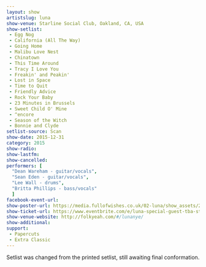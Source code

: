 ```yaml
---
layout: show
artistslug: luna
show-venue: Starline Social Club, Oakland, CA, USA
show-setlist:
 - Egg Nog
 - California (All The Way)
 - Going Home
 - Malibu Love Nest
 - Chinatown
 - This Time Around
 - Tracy I Love You
 - Freakin' and Peakin'
 - Lost in Space
 - Time to Quit
 - Friendly Advice
 - Rock Your Baby
 - 23 Minutes in Brussels
 - Sweet Child O' Mine
 - ^encore
 - Season of the Witch
 - Bonnie and Clyde
setlist-source: Scan
show-date: 2015-12-31
category: 2015
show-radio:
show-lastfm:
show-cancelled:
performers: [
  "Dean Wareham - guitar/vocals",
  "Sean Eden - guitar/vocals",
  "Lee Wall - drums",
  "Britta Phillips - bass/vocals"
  ]
facebook-event-url:
show-poster-url: https://media.fullofwishes.co.uk/02-luna/show_assets/2015-12-31/2015-12-31-luna-starline-social-club-oakland-ca-poster.jpg
show-ticket-url: https://www.eventbrite.com/e/luna-special-guest-tba-starline-social-club-oakland-1231-tickets-19435473023
show-venue-website: http://folkyeah.com/#/lunanye/
show-additional:
support:
 - Papercuts
 - Extra Classic
---
```

Setlist was changed from the printed setlist, still awaiting final conformation.
